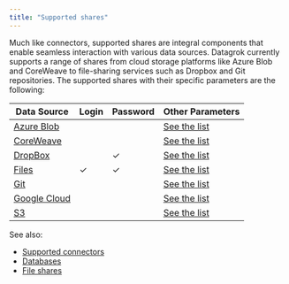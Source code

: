 ```yaml
---
title: "Supported shares"
---
```


 Much like connectors, supported shares are integral components that enable
seamless interaction with various data sources. Datagrok currently supports a
range of shares from cloud storage platforms like Azure Blob and CoreWeave to
file-sharing services such as Dropbox and Git repositories. The supported shares
with their specific parameters are the following:

| Data Source                      |   Login | Password | Other Parameters                                       |
|----------------------------------|--------|------|-----|
| [Azure Blob](./coreweave.md)      |         |          | [See the list](./azure.md#connection-parameters)   |
| [CoreWeave](./coreweave.md)      |         |          | [See the list](./coreweave.md#connection-parameters)   |
| [DropBox](./dropbox.md)          |                                   | ✓        | [See the list](./dropbox.md#connection-parameters)     |
| [Files](./files.md)              |         ✓     | ✓        | [See the list](./files.md#connection-parameters)       |
| [Git](./git.md)                  |                |          | [See the list](./git.md#connection-parameters)         |
| [Google Cloud](./googlecloud.md) |                |          | [See the list](./googlecloud.md#connection-parameters) |
| [S3](./s3.md)                    |                |          | [See the list](./s3.md#connection-parameters)          |


See also:

* [Supported connectors](../../databases/connectors/connectors.md)
* [Databases](../../databases/databases.mdx)
* [File shares](../files.md)
